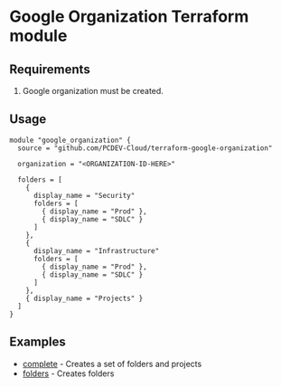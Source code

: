 # Google Organization Terraform module

## Requirements
1. Google organization must be created.

## Usage

```hcl
module "google_organization" {
  source = "github.com/PCDEV-Cloud/terraform-google-organization"

  organization = "<ORGANIZATION-ID-HERE>"

  folders = [
    {
      display_name = "Security"
      folders = [
        { display_name = "Prod" },
        { display_name = "SDLC" }
      ]
    },
    {
      display_name = "Infrastructure"
      folders = [
        { display_name = "Prod" },
        { display_name = "SDLC" }
      ]
    },
    { display_name = "Projects" }
  ]
}
```

## Examples

- [complete](https://github.com/PCDEV-Cloud/terraform-google-organization/tree/main/examples/complete) - Creates a set of folders and projects
- [folders](https://github.com/PCDEV-Cloud/terraform-google-organization/tree/main/examples/folders) - Creates folders
